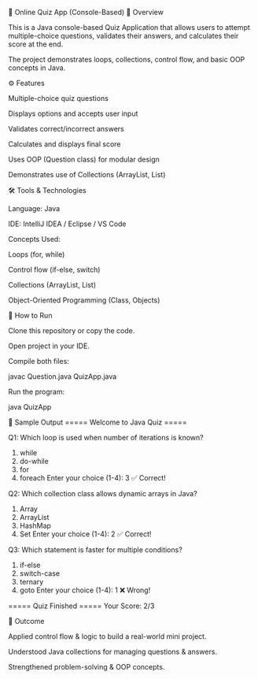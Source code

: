 📝 Online Quiz App (Console-Based)
📌 Overview

This is a Java console-based Quiz Application that allows users to attempt multiple-choice questions, validates their answers, and calculates their score at the end.

The project demonstrates loops, collections, control flow, and basic OOP concepts in Java.

⚙️ Features

Multiple-choice quiz questions

Displays options and accepts user input

Validates correct/incorrect answers

Calculates and displays final score

Uses OOP (Question class) for modular design

Demonstrates use of Collections (ArrayList, List)

🛠️ Tools & Technologies

Language: Java

IDE: IntelliJ IDEA / Eclipse / VS Code

Concepts Used:

Loops (for, while)

Control flow (if-else, switch)

Collections (ArrayList, List)

Object-Oriented Programming (Class, Objects)

🚀 How to Run

Clone this repository or copy the code.

Open project in your IDE.

Compile both files:

javac Question.java QuizApp.java


Run the program:

java QuizApp

📸 Sample Output
===== Welcome to Java Quiz =====

Q1: Which loop is used when number of iterations is known?
1. while
2. do-while
3. for
4. foreach
Enter your choice (1-4): 3
✅ Correct!

Q2: Which collection class allows dynamic arrays in Java?
1. Array
2. ArrayList
3. HashMap
4. Set
Enter your choice (1-4): 2
✅ Correct!

Q3: Which statement is faster for multiple conditions?
1. if-else
2. switch-case
3. ternary
4. goto
Enter your choice (1-4): 1
❌ Wrong!

===== Quiz Finished =====
Your Score: 2/3

🎯 Outcome

Applied control flow & logic to build a real-world mini project.

Understood Java collections for managing questions & answers.

Strengthened problem-solving & OOP concepts.

